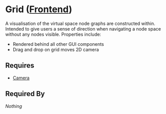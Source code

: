 # Grid ([Frontend](../../../frontend.md))

A visualisation of the virtual space node graphs are constructed within. Intended to give users a sense of direction when navigating a node space without any nodes visible. Properties include:

- Rendered behind all other GUI components
- Drag and drop on grid moves 2D camera

## Requires

- [Camera](../camera/camera.md)

## Required By

*Nothing*
